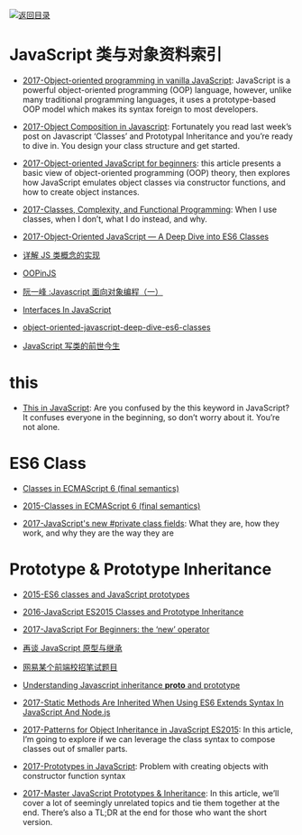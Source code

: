 [![返回目录](https://parg.co/UGo)](https://github.com/wxyyxc1992/Awesome-Links) 
 
 
# JavaScript 类与对象资料索引

* [2017-Object-oriented programming in vanilla JavaScript](https://parg.co/UEy): JavaScript is a powerful object-oriented programming (OOP) language, however, unlike many traditional programming languages, it uses a prototype-based OOP model which makes its syntax foreign to most developers.

* [2017-Object Composition in Javascript](https://parg.co/UE9): Fortunately you read last week’s post on Javascript ‘Classes’ and Prototypal Inheritance and you’re ready to dive in. You design your class structure and get started.

- [2017-Object-oriented JavaScript for beginners](https://parg.co/Ush): this article presents a basic view of object-oriented programming (OOP) theory, then explores how JavaScript emulates object classes via constructor functions, and how to create object instances.

* [2017-Classes, Complexity, and Functional Programming](https://parg.co/bvD): When I use classes, when I don’t, what I do instead, and why.

* [2017-Object-Oriented JavaScript — A Deep Dive into ES6 Classes](https://www.sitepoint.com/object-oriented-javascript-deep-dive-es6-classes/)

- [详解 JS 类概念的实现](http://div.io/topic/1649)

- [OOPinJS](http://phrogz.net/js/classes/OOPinJS2.html)

- [阮一峰 :Javascript 面向对象编程（一）](http://www.ruanyifeng.com/blog/2010/05/object-oriented_javascript_encapsulation.html)

- [Interfaces In JavaScript](http://www.tuicool.com/articles/jyYV7rA)

- [object-oriented-javascript-deep-dive-es6-classes](https://www.sitepoint.com/object-oriented-javascript-deep-dive-es6-classes/)

- [JavaScript 写类的前世今生](http://jdc.jd.com/archives/2942)

# this

- [This in JavaScript](https://zellwk.com/blog/this/): Are you confused by the this keyword in JavaScript? It confuses everyone in the beginning, so don’t worry about it. You’re not alone.

# ES6 Class

- [Classes in ECMAScript 6 (final semantics)](http://www.2ality.com/2015/02/es6-classes-final.html)

* [2015-Classes in ECMAScript 6 (final semantics)](http://2ality.com/2015/02/es6-classes-final.html)

* [2017-JavaScript's new #private class fields](http://thejameskyle.com/javascripts-new-private-class-fields.html): What they are, how they work, and why they are the way they are

# Prototype & Prototype Inheritance

* [2015-ES6 classes and JavaScript prototypes](https://reinteractive.com/posts/235-es6-classes-and-javascript-prototypes)

* [2016-JavaScript ES2015 Classes and Prototype Inheritance](https://parg.co/bvJ)

* [2017-JavaScript For Beginners: the ‘new’ operator](https://hackernoon.com/javascript-for-beginners-the-new-operator-cee35beb669e)

- [再谈 JavaScript 原型与继承](http://www.jb51.net/article/57287.htm)

- [网易某个前端校招笔试题目](http://segmentfault.com/q/1010000003758203)

- [Understanding Javascript inheritance **proto** and prototype](https://medium.com/@peterchang_82818/understand-nodejs-javascript-object-inheritance-proto-prototype-class-9bd951700b29#.p6jjnkmxu)

- [2017-Static Methods Are Inherited When Using ES6 Extends Syntax In JavaScript And Node.js](https://parg.co/bgA)

- [2017-Patterns for Object Inheritance in JavaScript ES2015](https://parg.co/bgd): In this article, I’m going to explore if we can leverage the class syntax to compose classes out of smaller parts.

- [2017-Prototypes in JavaScript](https://hackernoon.com/prototypes-in-javascript-5bba2990e04b): Problem with creating objects with constructor function syntax

- [2017-Master JavaScript Prototypes & Inheritance](https://codeburst.io/master-javascript-prototypes-inheritance-d0a9a5a75c4e): In this article, we’ll cover a lot of seemingly unrelated topics and tie them together at the end. There’s also a TL;DR at the end for those who want the short version.

